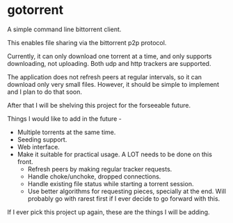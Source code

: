 # gotorrent
A simple command line bittorrent client.

This enables file sharing via the bittorrent p2p protocol.

Currently, it can only download one torrent at a time, and only supports downloading, not uploading.
Both udp and http trackers are supported.

The application does not refresh peers at regular intervals, so it can download only very small files. 
However, it should be simple to implement and I plan to do that soon.

After that I will be shelving this project for the forseeable future.

Things I would like to add in the future -
* Multiple torrents at the same time.
* Seeding support.
* Web interface.
* Make it suitable for practical usage. A LOT needs to be done on this front.
  * Refresh peers by making regular tracker requests.
  * Handle choke/unchoke, dropped connections.
  * Handle existing file status while starting a torrent session.
  * Use better algorithms for requesting pieces, specially at the end. Will probably go with rarest first if I ever decide to go forward with this.

If I ever pick this project up again, these are the things I will be adding.
